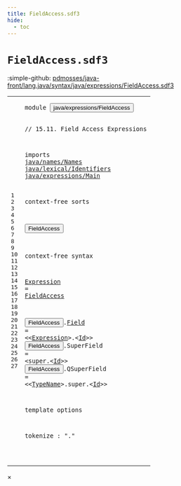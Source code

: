 ```yaml
---
title: FieldAccess.sdf3
hide:
  - toc
---
```


# `FieldAccess.sdf3`

:simple-github: [pdmosses/java-front/lang.java/syntax/java/expressions/FieldAccess.sdf3]

[pdmosses/java-front/lang.java/syntax/java/expressions/FieldAccess.sdf3]: https://github.com/pdmosses/java-front/blob/master/lang.java/syntax/java/expressions/FieldAccess.sdf3 "The source file on GitHub"

<div class="sdf3"><table class="highlighttable"><tbody><tr><td class="linenos"><div class="linenodiv"><pre><span></span>1
2
3
4
5
6
7
8
9
10
11
12
13
14
15
16
17
18
19
20
21
22
23
24
25
26
27
</pre></div></td>
<td class="code"><pre><code><span class="keyword">module</span> <button class="modal-open" id="java/expressions/FieldAccess_1_8" title="Multi-file references" data-urls="../AssignmentOperators.sdf3/#java/expressions/FieldAccess_7_3 line 7; ../Disambiguation.sdf3/#java/expressions/FieldAccess_9_3 line 9; ../Main.sdf3/#java/expressions/FieldAccess_10_3 line 10">java/expressions/FieldAccess</button>

<span class="layout">// 15.11. Field Access Expressions</span>

<span class="keyword">imports</span>
  <a href="../../names/Names.sdf3/#java/names/Names_1_8" id="java/names/Names_6_3" title="Defined at ../../names/Names.sdf3 line 1">java/names/Names</a>
  <a href="../../lexical/Identifiers.sdf3/#java/lexical/Identifiers_1_8" id="java/lexical/Identifiers_7_3" title="Defined at ../../lexical/Identifiers.sdf3 line 1">java/lexical/Identifiers</a>
  <a href="../Main.sdf3/#java/expressions/Main_1_8" id="java/expressions/Main_8_3" title="Defined at ../Main.sdf3 line 1">java/expressions/Main</a>

<span class="keyword">context-free sorts</span>

  <button class="modal-open" id="FieldAccess_12_3" title="Multi-file references" data-urls="#FieldAccess_16_16 line 16; ../AssignmentOperators.sdf3/#FieldAccess_30_9 line 30; ../Disambiguation.sdf3/#FieldAccess_17_3 line 17, 57">FieldAccess</button>

<span class="keyword">context-free syntax</span>
  
  <a href="#Expression_18_31" id="Expression_16_3" title="Referenced at line 18">Expression</a> = <a href="#FieldAccess_12_3" id="FieldAccess_16_16" title="Defined at line 12, 18, 19, 20">FieldAccess</a>
  
  <button class="modal-open" id="FieldAccess_18_3" title="Multi-file references" data-urls="#FieldAccess_16_16 line 16; ../AssignmentOperators.sdf3/#FieldAccess_30_9 line 30; ../Disambiguation.sdf3/#FieldAccess_17_3 line 17, 57">FieldAccess</button>.<span class="cons_Constructor"><a href="../Disambiguation.sdf3/#Field_17_15" id="Field_18_15" title="Referenced at ../Disambiguation.sdf3 line 17, 57">Field</a></span>       = &lt;&lt;<a href="#Expression_16_3" id="Expression_18_31" title="Defined at line 16">Expression</a>&gt;<span class="cons_String">.</span>&lt;<a href="../../lexical/Identifiers.sdf3/#Id_15_3" id="Id_18_44" title="Defined at ../../lexical/Identifiers.sdf3 line 15, 23">Id</a>&gt;&gt;
  <button class="modal-open" id="FieldAccess_19_3" title="Multi-file references" data-urls="#FieldAccess_16_16 line 16; ../AssignmentOperators.sdf3/#FieldAccess_30_9 line 30; ../Disambiguation.sdf3/#FieldAccess_17_3 line 17, 57">FieldAccess</button>.<span class="cons_Constructor"><span id="SuperField_19_15" title="Not referenced">SuperField</span></span>  = &lt;<span class="cons_String">super.</span>&lt;<a href="../../lexical/Identifiers.sdf3/#Id_15_3" id="Id_19_37" title="Defined at ../../lexical/Identifiers.sdf3 line 15, 23">Id</a>&gt;&gt;
  <button class="modal-open" id="FieldAccess_20_3" title="Multi-file references" data-urls="#FieldAccess_16_16 line 16; ../AssignmentOperators.sdf3/#FieldAccess_30_9 line 30; ../Disambiguation.sdf3/#FieldAccess_17_3 line 17, 57">FieldAccess</button>.<span class="cons_Constructor"><span id="QSuperField_20_15" title="Not referenced">QSuperField</span></span> = &lt;&lt;<a href="../../names/Names.sdf3/#TypeName_11_3" id="TypeName_20_31" title="Defined at ../../names/Names.sdf3 line 11, 21, 22">TypeName</a>&gt;<span class="cons_String">.super.</span>&lt;<a href="../../lexical/Identifiers.sdf3/#Id_15_3" id="Id_20_48" title="Defined at ../../lexical/Identifiers.sdf3 line 15, 23">Id</a>&gt;&gt;


<span class="keyword">template options</span>
  
  <span class="keyword">tokenize</span> : "."
  
  
</code></pre></td></tr></tbody></table></div>

<div id="modal">
  <div id="modal-content">
    <span id="modal-close">&times;</span>
    <h2 id="modal-h2"></h2>
    <p  id="modal-p"></p>
    <ul id="modal-ul"></ul>
  </div>
</div>
